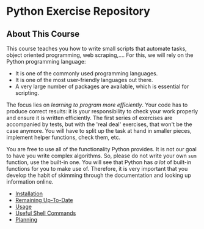 # Python Exercise Repository

## About This Course

This course teaches you how to write small scripts that automate tasks, object oriented programming, web scraping,....
For this, we will rely on the Python programming language:

* It is one of the commonly used programming languages.
* It is one of the most user-friendly languages out there.
* A very large number of packages are available, which is essential for scripting.

The focus lies on *learning to program more efficiently*.
Your code has to produce correct results: it is your responsibility to check your work properly and ensure it is written efficiently.
The first series of exercises are accompanied by tests, but with the 'real deal' exercises, that won't be the case anymore.
You will have to split up the task at hand in smaller pieces, implement helper functions, check them, etc.

You are free to use all of the functionality Python provides.
It is not our goal to have you write complex algorithms.
So, please do not write your own `sum` function, use the built-in one.
You will see that Python has *a lot* of built-in functions for you to make use of.
Therefore, it is very important that you develop the habit of skimming through the documentation and looking up information online.

* [Installation](http://scripting.leone.ucll.be/docs/guides/installation.html)
* [Remaining Up-To-Date](http://scripting.leone.ucll.be/docs/guides/updating.html)
* [Usage](http://scripting.leone.ucll.be/docs/guides/usage.html)
* [Useful Shell Commands](http://scripting.leone.ucll.be/docs/guides/shell.html)
* [Planning](http://scripting.leone.ucll.be/docs/guides/planning.html)

